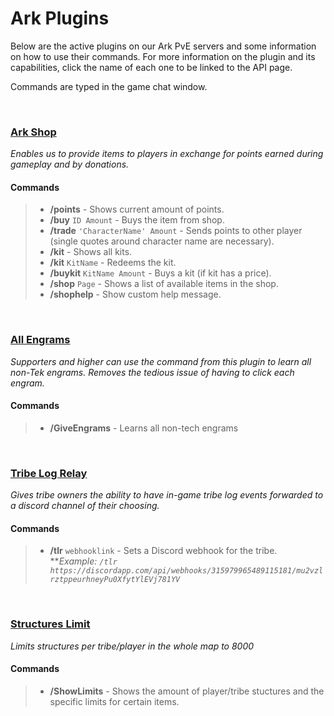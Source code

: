 # **Ark Plugins**

<p>Below are the active plugins on our Ark PvE servers and some information on how to use their commands. For more information on the plugin and its capabilities, click the name of each one to be linked to the API page.</p>
<p>Commands are typed in the game chat window.</p>

<br>

### [Ark Shop](https://arkserverapi.com/index.php?resources/shop-currency-kits.14/)
_Enables us to provide items to players in exchange for points earned during gameplay and by donations._
#### Commands
> * **/points** - Shows current amount of points.
> * **/buy** `ID Amount` - Buys the item from shop.
> * **/trade** `'CharacterName' Amount` - Sends points to other player (single quotes around character name are necessary).
> * **/kit** - Shows all kits.
> * **/kit** `KitName` - Redeems the kit.
> * **/buykit** `KitName Amount` - Buys a kit (if kit has a price).
> * **/shop** `Page` - Shows a list of available items in the shop.
> * **/shophelp** - Show custom help message.

<br>

### [All Engrams](https://arkserverapi.com/index.php?resources/all-engrams.6/)
_Supporters and higher can use the command from this plugin to learn all non-Tek engrams. Removes the tedious issue of having to click each engram._
#### Commands
> * **/GiveEngrams** - Learns all non-tech engrams

<br>

### [Tribe Log Relay](https://arkserverapi.com/index.php?resources/tribe-log-relay.161/)
_Gives tribe owners the ability to have in-game tribe log events forwarded to a discord channel of their choosing._
#### Commands
> * **/tlr** `webhooklink` - Sets a Discord webhook for the tribe.<br>
> **_Example: `/tlr https://discordapp.com/api/webhooks/315979965489115181/mu2vzlrztppeurhneyPu0XfytYlEVj781YV`_

<br>

### [Structures Limit]((https://arkserverapi.com/index.php?resources/structures-limit.40/))
_Limits structures per tribe/player in the whole map to 8000_
#### Commands
> * **/ShowLimits** - Shows the amount of player/tribe stuctures and the specific limits for certain items.

